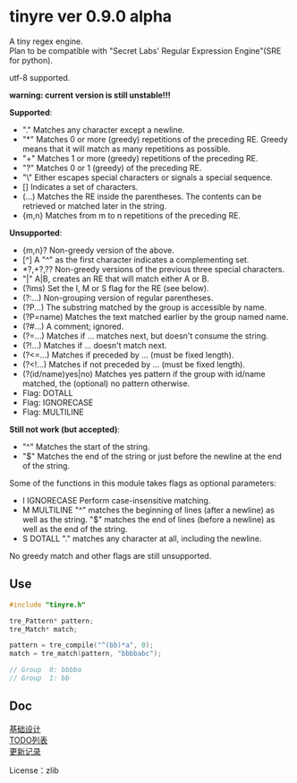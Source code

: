 
# tinyre ver 0.9.0 alpha

A tiny regex engine.  
Plan to be compatible with "Secret Labs' Regular Expression Engine"(SRE for python).  

utf-8 supported.

**warning: current version is still unstable!!!**

**Supported**:
*    "."      Matches any character except a newline.
*    "*"      Matches 0 or more (greedy) repetitions of the preceding RE. Greedy means that it will match as many repetitions as possible.
*    "+"      Matches 1 or more (greedy) repetitions of the preceding RE.
*    "?"      Matches 0 or 1 (greedy) of the preceding RE.
*    "\\"     Either escapes special characters or signals a special sequence.
*    []       Indicates a set of characters.
*    (...)    Matches the RE inside the parentheses. The contents can be retrieved or matched later in the string.
*    {m,n}    Matches from m to n repetitions of the preceding RE.


**Unsupported**:
*    {m,n}?   Non-greedy version of the above.
*    [^]      A "^" as the first character indicates a complementing set.
*    *?,+?,?? Non-greedy versions of the previous three special characters.
*    "|"      A|B, creates an RE that will match either A or B.
*    (?ims) Set the I, M or S flag for the RE (see below).
*    (?:...)  Non-grouping version of regular parentheses.
*    (?P<name>...) The substring matched by the group is accessible by name.
*    (?P=name)     Matches the text matched earlier by the group named name.
*    (?#...)  A comment; ignored.
*    (?=...)  Matches if ... matches next, but doesn't consume the string.
*    (?!...)  Matches if ... doesn't match next.
*    (?<=...) Matches if preceded by ... (must be fixed length).
*    (?<!...) Matches if not preceded by ... (must be fixed length).
*    (?(id/name)yes|no) Matches yes pattern if the group with id/name matched, the (optional) no pattern otherwise.
*    Flag: DOTALL
*    Flag: IGNORECASE
*    Flag: MULTILINE

**Still not work (but accepted)**: 
*    "^"      Matches the start of the string.
*    "$"      Matches the end of the string or just before the newline at the end of the string.


Some of the functions in this module takes flags as optional parameters:
*    I  IGNORECASE  Perform case-insensitive matching.
*    M  MULTILINE   "^" matches the beginning of lines (after a newline) as well as the string. "$" matches the end of lines (before a newline) as well as the end of the string.
*    S  DOTALL      "." matches any character at all, including the newline.


No greedy match and other flags are still unsupported.


## Use

```C
#include "tinyre.h"

tre_Pattern* pattern;
tre_Match* match;

pattern = tre_compile("^(bb)*a", 0);
match = tre_match(pattern, "bbbbabc");

// Group  0: bbbba
// Group  1: bb
```

## Doc

[基础设计](https://github.com/fy0/tinyre/wiki/%E5%9F%BA%E7%A1%80%E8%AE%BE%E8%AE%A1)  
[TODO列表](https://github.com/fy0/tinyre/wiki/todo-%E5%88%97%E8%A1%A8)  
[更新记录](https://github.com/fy0/tinyre/wiki/%E6%9B%B4%E6%96%B0%E8%AE%B0%E5%BD%95)  

License：zlib


